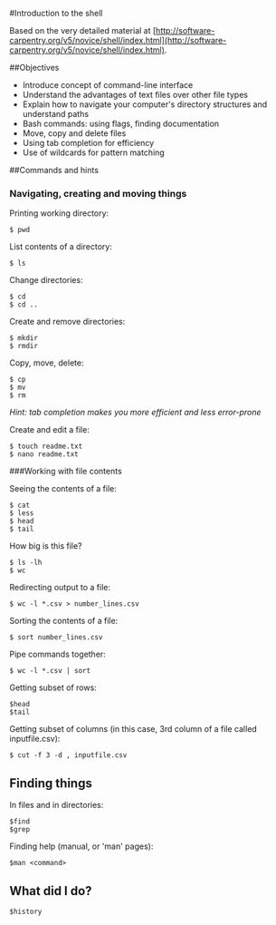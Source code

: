 #Introduction to the shell

Based on the very detailed material at [http://software-carpentry.org/v5/novice/shell/index.html](http://software-carpentry.org/v5/novice/shell/index.html).

##Objectives

* Introduce concept of command-line interface
* Understand the advantages of text files over other file types
* Explain how to navigate your computer's directory structures and understand paths
* Bash commands: using flags, finding documentation
* Move, copy and delete files
* Using tab completion for efficiency
* Use of wildcards for pattern matching


##Commands and hints

### Navigating, creating and moving things

Printing working directory:
	
	$ pwd
	
List contents of a directory:
	
	$ ls
	
Change directories:
	
	$ cd
	$ cd ..
	
Create and remove directories:

	$ mkdir
	$ rmdir

Copy, move, delete:
	
	$ cp
	$ mv
	$ rm
	
*Hint: tab completion makes you more efficient and less error-prone*

Create and edit a file:
	
	$ touch readme.txt
	$ nano readme.txt
	
###Working with file contents

Seeing the contents of a file:

	$ cat
	$ less
	$ head
	$ tail
	
How big is this file?
	
	$ ls -lh
	$ wc

Redirecting output to a file:

	$ wc -l *.csv > number_lines.csv
	
Sorting the contents of a file:
	
	$ sort number_lines.csv
	
Pipe commands together:

	$ wc -l *.csv | sort
	
Getting subset of rows:

	$head
	$tail
	
Getting subset of columns (in this case, 3rd column of a file called inputfile.csv):
	
	$ cut -f 3 -d , inputfile.csv
	
## Finding things

In files and in directories:

	$find
	$grep

Finding help (manual, or 'man' pages):
	
	$man <command>
		
## What did I do?
	
	$history
	






